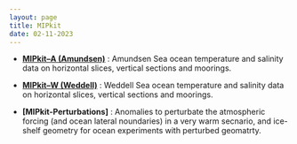 ```yaml
---
layout: page
title: MIPkit
date: 02-11-2023
---
```


* **[MIPkit–A (Amundsen)]({{site.url}}misomip2_dir/misomip2_MIPkitA_README.md)** : Amundsen Sea ocean temperature and salinity data on horizontal slices, vertical sections and moorings.

* **[MIPkit–W (Weddell)]({{site.url}}misomip2_dir/misomip2_MIPkitA_README.md)** : Weddell Sea ocean temperature and salinity data on horizontal slices, vertical sections and moorings.

* **[MIPkit-Perturbations]** : Anomalies to perturbate the atmospheric forcing (and ocean lateral noundaries) in a very warm secnario, and ice-shelf geometry for ocean experiments with perturbed geomatrty.
